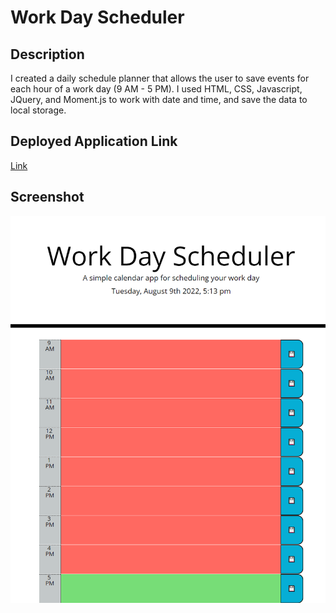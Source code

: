 # Work Day Scheduler

## Description 
I created a daily schedule planner that allows the user to save events for each hour of a work day (9 AM - 5 PM). I used HTML, CSS, Javascript, JQuery, and Moment.js to work with date and time, and save the data to local storage.

## Deployed Application Link
[Link](https://hiashley.github.io/Work-Day-Scheduler-Challenge-5/)

## Screenshot
![Screenshot](assets/images/127.0.0.1_5500_index.html%20(1).png)